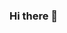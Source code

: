 ### Hi there 👋

<!--
**Suborno10/Suborno10** is a ✨ _special_ ✨ repository because its `README.md` (this file) appears on your GitHub profile.

Here are some ideas to get you started:

- 🔭 I’m currently working on HTML
- 🌱 I’m currently learning 
- 👯 I’m looking to collaborate on guthub

-->
